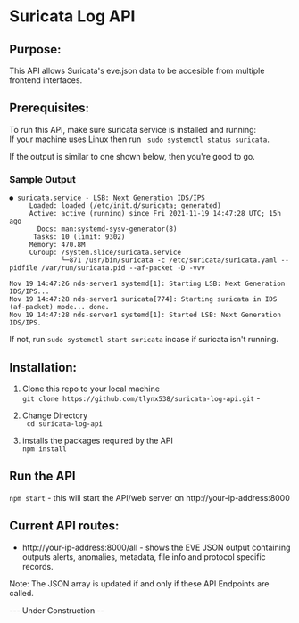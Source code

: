 # Suricata Log API
## Purpose:
This API allows Suricata's eve.json data to be accesible from multiple frontend interfaces.
## Prerequisites:
To run this API, make sure suricata service is installed and running:  
If your machine uses Linux then run ``` sudo systemctl status suricata```.

If the output is similar to one shown below, then you're good to go. 
### Sample Output ###
``` 
● suricata.service - LSB: Next Generation IDS/IPS
     Loaded: loaded (/etc/init.d/suricata; generated)
     Active: active (running) since Fri 2021-11-19 14:47:28 UTC; 15h ago
       Docs: man:systemd-sysv-generator(8)
      Tasks: 10 (limit: 9302)
     Memory: 470.8M
     CGroup: /system.slice/suricata.service
             └─871 /usr/bin/suricata -c /etc/suricata/suricata.yaml --pidfile /var/run/suricata.pid --af-packet -D -vvv

Nov 19 14:47:26 nds-server1 systemd[1]: Starting LSB: Next Generation IDS/IPS...
Nov 19 14:47:28 nds-server1 suricata[774]: Starting suricata in IDS (af-packet) mode... done.
Nov 19 14:47:28 nds-server1 systemd[1]: Started LSB: Next Generation IDS/IPS.
```
If not, run ```sudo systemctl start suricata``` incase if suricata isn't running.
## Installation: 

1. Clone this repo to your local machine  
``` git clone https://github.com/tlynx538/suricata-log-api.git ``` - 

2. Change Directory  
``` cd suricata-log-api```


3. installs the packages required by the API  
``` npm install ```

## Run the API
```npm start``` - this will start the API/web server on http://your-ip-address:8000 

## Current API routes:
- http://your-ip-address:8000/all - shows the EVE JSON output containing outputs alerts, anomalies, metadata, file info and protocol specific records.

Note: The JSON array is updated if and only if these API Endpoints are called.

--- Under Construction --